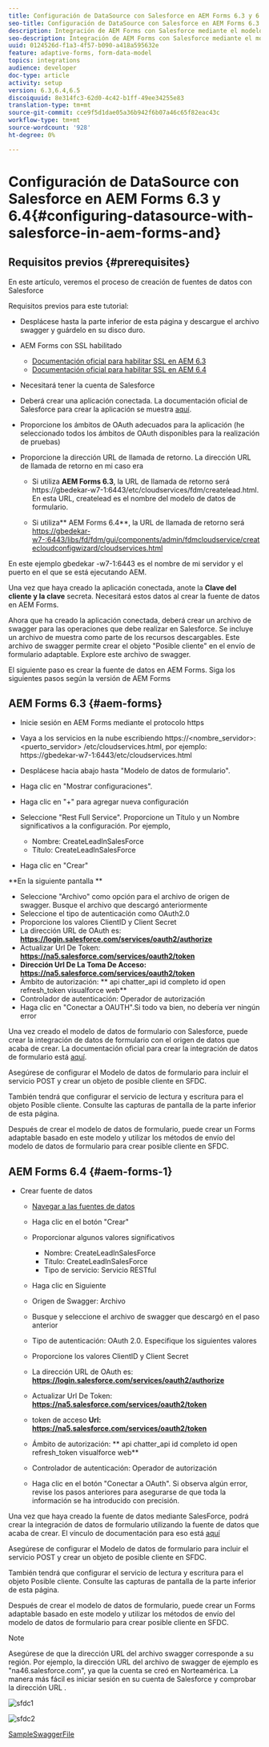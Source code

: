 ```yaml
---
title: Configuración de DataSource con Salesforce en AEM Forms 6.3 y 6.4
seo-title: Configuración de DataSource con Salesforce en AEM Forms 6.3 y 6.4
description: Integración de AEM Forms con Salesforce mediante el modelo de datos de formulario
seo-description: Integración de AEM Forms con Salesforce mediante el modelo de datos de formulario
uuid: 0124526d-f1a3-4f57-b090-a418a595632e
feature: adaptive-forms, form-data-model
topics: integrations
audience: developer
doc-type: article
activity: setup
version: 6.3,6.4,6.5
discoiquuid: 8e314fc3-62d0-4c42-b1ff-49ee34255e83
translation-type: tm+mt
source-git-commit: cce9f5d1dae05a36b942f6b07a46c65f82eac43c
workflow-type: tm+mt
source-wordcount: '928'
ht-degree: 0%

---
```



# Configuración de DataSource con Salesforce en AEM Forms 6.3 y 6.4{#configuring-datasource-with-salesforce-in-aem-forms-and}

## Requisitos previos {#prerequisites}

En este artículo, veremos el proceso de creación de fuentes de datos con Salesforce

Requisitos previos para este tutorial:

* Desplácese hasta la parte inferior de esta página y descargue el archivo swagger y guárdelo en su disco duro.
* AEM Forms con SSL habilitado

   * [Documentación oficial para habilitar SSL en AEM 6.3](https://helpx.adobe.com/experience-manager/6-3/sites/administering/using/ssl-by-default.html)
   * [Documentación oficial para habilitar SSL en AEM 6.4](https://helpx.adobe.com/experience-manager/6-4/sites/administering/using/ssl-by-default.html)

* Necesitará tener la cuenta de Salesforce
* Deberá crear una aplicación conectada. La documentación oficial de Salesforce para crear la aplicación se muestra [aquí](https://help.salesforce.com/articleView?id=connected_app_create.htm&amp;type=0).
* Proporcione los ámbitos de OAuth adecuados para la aplicación (he seleccionado todos los ámbitos de OAuth disponibles para la realización de pruebas)
* Proporcione la dirección URL de llamada de retorno. La dirección URL de llamada de retorno en mi caso era

   * Si utiliza **AEM Forms 6.3**, la URL de llamada de retorno será https://gbedekar-w7-1:6443/etc/cloudservices/fdm/createlead.html. En esta URL, createlead es el nombre del modelo de datos de formulario.

   * Si utiliza** AEM Forms 6.4**, la URL de llamada de retorno será [https://gbedekar-w7-:6443/libs/fd/fdm/gui/components/admin/fdmcloudservice/createcloudconfigwizard/cloudservices.html](https://gbedekar-w7-1:6443/libs/fd/fdm/gui/components/admin/fdmcloudservice/createcloudconfigwizard/cloudservices.html)

En este ejemplo gbedekar -w7-1:6443 es el nombre de mi servidor y el puerto en el que se está ejecutando AEM.

Una vez que haya creado la aplicación conectada, anote la **Clave del cliente y la clave** secreta. Necesitará estos datos al crear la fuente de datos en AEM Forms.

Ahora que ha creado la aplicación conectada, deberá crear un archivo de swagger para las operaciones que debe realizar en Salesforce. Se incluye un archivo de muestra como parte de los recursos descargables. Este archivo de swagger permite crear el objeto &quot;Posible cliente&quot; en el envío de formulario adaptable. Explore este archivo de swagger.

El siguiente paso es crear la fuente de datos en AEM Forms. Siga los siguientes pasos según la versión de AEM Forms

## AEM Forms 6.3 {#aem-forms}

* Inicie sesión en AEM Forms mediante el protocolo https
* Vaya a los servicios en la nube escribiendo https://&lt;nombre_servidor>:&lt;puerto_servidor> /etc/cloudservices.html, por ejemplo: https://gbedekar-w7-1:6443/etc/cloudservices.html
* Desplácese hacia abajo hasta &quot;Modelo de datos de formulario&quot;.
* Haga clic en &quot;Mostrar configuraciones&quot;.
* Haga clic en &quot;+&quot; para agregar nueva configuración
* Seleccione &quot;Rest Full Service&quot;. Proporcione un Título y un Nombre significativos a la configuración. Por ejemplo,

   * Nombre: CreateLeadInSalesForce
   * Título: CreateLeadInSalesForce

* Haga clic en &quot;Crear&quot;

**En la siguiente pantalla **

* Seleccione &quot;Archivo&quot; como opción para el archivo de origen de swagger. Busque el archivo que descargó anteriormente
* Seleccione el tipo de autenticación como OAuth2.0
* Proporcione los valores ClientID y Client Secret
* La dirección URL de OAuth es: **https://login.salesforce.com/services/oauth2/authorize**
* Actualizar Url De Token: **https://na5.salesforce.com/services/oauth2/token**
* **Dirección Url De La Toma De Acceso: https://na5.salesforce.com/services/oauth2/token**
* Ámbito de autorización: ** api chatter_api id completo id open refresh_token visualforce web**
* Controlador de autenticación: Operador de autorización
* Haga clic en &quot;Conectar a OAUTH&quot;.Si todo va bien, no debería ver ningún error

Una vez creado el modelo de datos de formulario con Salesforce, puede crear la integración de datos de formulario con el origen de datos que acaba de crear. La documentación oficial para crear la integración de datos de formulario está [aquí](https://helpx.adobe.com/aem-forms/6-3/data-integration.html).

Asegúrese de configurar el Modelo de datos de formulario para incluir el servicio POST y crear un objeto de posible cliente en SFDC.

También tendrá que configurar el servicio de lectura y escritura para el objeto Posible cliente. Consulte las capturas de pantalla de la parte inferior de esta página.

Después de crear el modelo de datos de formulario, puede crear un Forms adaptable basado en este modelo y utilizar los métodos de envío del modelo de datos de formulario para crear posible cliente en SFDC.

## AEM Forms 6.4 {#aem-forms-1}

* Crear fuente de datos

   * [Navegar a las fuentes de datos](http://localhost:4502/libs/fd/fdm/gui/components/admin/fdmcloudservice/fdm.html/conf/global)

   * Haga clic en el botón &quot;Crear&quot;
   * Proporcionar algunos valores significativos

      * Nombre: CreateLeadInSalesForce
      * Título: CreateLeadInSalesForce
      * Tipo de servicio: Servicio RESTful
   * Haga clic en Siguiente
   * Origen de Swagger: Archivo
   * Busque y seleccione el archivo de swagger que descargó en el paso anterior
   * Tipo de autenticación: OAuth 2.0. Especifique los siguientes valores
   * Proporcione los valores ClientID y Client Secret
   * La dirección URL de OAuth es: **https://login.salesforce.com/services/oauth2/authorize**
   * Actualizar Url De Token: **https://na5.salesforce.com/services/oauth2/token**
   * token de acceso **Url: https://na5.salesforce.com/services/oauth2/token**
   * Ámbito de autorización: ** api chatter_api id completo id open refresh_token visualforce web**
   * Controlador de autenticación: Operador de autorización
   * Haga clic en el botón &quot;Conectar a OAuth&quot;. Si observa algún error, revise los pasos anteriores para asegurarse de que toda la información se ha introducido con precisión.


Una vez que haya creado la fuente de datos mediante SalesForce, podrá crear la integración de datos de formulario utilizando la fuente de datos que acaba de crear. El vínculo de documentación para eso está [aquí](https://helpx.adobe.com/experience-manager/6-4/forms/using/create-form-data-models.html)

Asegúrese de configurar el Modelo de datos de formulario para incluir el servicio POST y crear un objeto de posible cliente en SFDC.

También tendrá que configurar el servicio de lectura y escritura para el objeto Posible cliente. Consulte las capturas de pantalla de la parte inferior de esta página.

Después de crear el modelo de datos de formulario, puede crear un Forms adaptable basado en este modelo y utilizar los métodos de envío del modelo de datos de formulario para crear posible cliente en SFDC.

>[!NOTE]
>
>Asegúrese de que la dirección URL del archivo swagger corresponde a su región. Por ejemplo, la dirección URL del archivo de swagger de ejemplo es &quot;na46.salesforce.com&quot;, ya que la cuenta se creó en Norteamérica. La manera más fácil es iniciar sesión en su cuenta de Salesforce y comprobar la dirección URL .

![sfdc1](assets/sfdc1.gif)

![sfdc2](assets/sfdc2.png)

[SampleSwaggerFile](assets/swagger-sales-force-lead.json)
